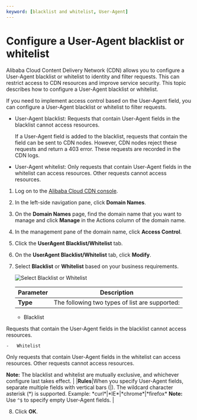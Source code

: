 ```yaml
---
keyword: [blacklist and whitelist, User-Agent]
---
```


# Configure a User-Agent blacklist or whitelist

Alibaba Cloud Content Delivery Network \(CDN\) allows you to configure a User-Agent blacklist or whitelist to identity and filter requests. This can restrict access to CDN resources and improve service security. This topic describes how to configure a User-Agent blacklist or whitelist.

If you need to implement access control based on the User-Agent field, you can configure a User-Agent blacklist or whitelist to filter requests.

-   User-Agent blacklist: Requests that contain User-Agent fields in the blacklist cannot access resources.

    If a User-Agent field is added to the blacklist, requests that contain the field can be sent to CDN nodes. However, CDN nodes reject these requests and return a 403 error. These requests are recorded in the CDN logs.

-   User-Agent whitelist: Only requests that contain User-Agent fields in the whitelist can access resources. Other requests cannot access resources.

1.  Log on to the [Alibaba Cloud CDN console](https://cdn.console.aliyun.com).

2.  In the left-side navigation pane, click **Domain Names**.

3.  On the **Domain Names** page, find the domain name that you want to manage and click **Manage** in the Actions column of the domain name.

4.  In the management pane of the domain name, click **Access Control**.

5.  Click the **UserAgent Blacklist/Whitelist** tab.

6.  On the **UserAgent Blacklist/Whitelist** tab, click **Modify**.

7.  Select **Blacklist** or **Whitelist** based on your business requirements.

    ![Select Blacklist or Whitelist](https://static-aliyun-doc.oss-accelerate.aliyuncs.com/assets/img/en-US/6626976061/p64289.png)

    |Parameter|Description|
    |---------|-----------|
    |**Type**|The following two types of list are supported:

    -   Blacklist

Requests that contain the User-Agent fields in the blacklist cannot access resources.

    -   Whitelist

Only requests that contain User-Agent fields in the whitelist can access resources. Other requests cannot access resources.

**Note:** The blacklist and whitelist are mutually exclusive, and whichever configure last takes effect. |
    |**Rules**|When you specify User-Agent fields, separate multiple fields with vertical bars \(\|\). The wildcard character asterisk \(\*\) is supported. Example: \*curl\*\|\*IE\*\|\*chrome\*\|\*firefox\* **Note:** Use `^$` to specify empty User-Agent fields. |

8.  Click **OK**.


